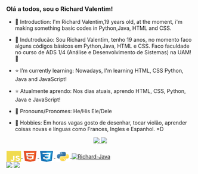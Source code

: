 ### Olá a todos, sou o Richard Valentim!

- 🌿 Introduction: I'm Richard Valentim,19 years old, at the moment, i'm making something basic codes in Python,Java, HTML and CSS.     
- 🥦 Indutroducão: Sou Richard Valentim, tenho 19 anos, no momento faco alguns códigos básicos em Python,Java, HTML e CSS. Faco faculdade no curso de ADS 1/4             (Análise e Desenvolvimento de Sistemas) na UAM! 🥦

- ⭐ I’m currently learning: Nowadays, I'm learning HTML, CSS Python, Java and JavaScript!
- ⭐ Atualmente aprendo: Nos dias atuais, aprendo HTML, CSS, Python, Java e JavaScript!
     
- 🦅 Pronouns/Pronomes: He/His Ele/Dele
  
- 🎇 Hobbies: Em horas vagas gosto de desenhar, tocar violão, aprender coisas novas e línguas como Frances, Ingles e Espanhol. =D

<div align="center">
  <a href="https://github.com/valenart">
  <img height="180em" src="https://github-readme-stats.vercel.app/api?username=valenart&show_icons=true&theme=tokyonight&include_all_commits=true&count_private=true"/>
  <img height="180em" src="https://github-readme-stats.vercel.app/api/top-langs/?username=valenart&layout=compact&langs_count=7&theme=tokyonight"/>
</div>
<div style="display: inline_block"><br>
  <img align="center" alt="Richard-Js" height="30" width="40" src="https://raw.githubusercontent.com/devicons/devicon/master/icons/javascript/javascript-plain.svg">
  <img align="center" alt="Richard-HTML" height="30" width="40" src="https://raw.githubusercontent.com/devicons/devicon/master/icons/html5/html5-original.svg">
  <img align="center" alt="Richard-CSS" height="30" width="40" src="https://raw.githubusercontent.com/devicons/devicon/master/icons/css3/css3-original.svg">
  <img align="center" alt="Richard-Python" height="30" width="40" src="https://raw.githubusercontent.com/devicons/devicon/master/icons/python/python-original.svg">
  <img align="center" alt="Richard-Java" height"30" width="40" src="https://raw.githubusercontent.com/jmnote/z-icons/master/svg/java.svg">
 
<div> 
  <a href="https://instagram.com/r_valentims" target="_blank"><img src="https://img.shields.io/badge/-Instagram-%23E4405F?style=for-the-badge&logo=instagram&logoColor=white" target="_blank"></a>
  <a href = "mailto:richardvds9@gmail.com"><img src="https://img.shields.io/badge/-Gmail-%23333?style=for-the-badge&logo=gmail&logoColor=white" target="_blank"></a>
  
